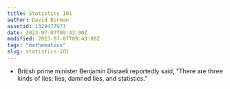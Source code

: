 ```yaml
---
title: Statistics 101
author: David Borman
assetid: 1329477973
date: 2023-07-07T09:43:00Z
modified: 2023-07-07T09:43:00Z
tags: "mathematics"
slug: statistics-101
---
```


*  British prime minister Benjamin Disraeli reportedly said, "There are three kinds of lies: lies, damned lies, and statistics."

